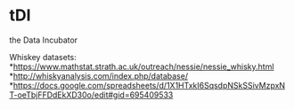 # tDI
the Data Incubator

Whiskey datasets:
*https://www.mathstat.strath.ac.uk/outreach/nessie/nessie_whisky.html
*http://whiskyanalysis.com/index.php/database/
*https://docs.google.com/spreadsheets/d/1X1HTxkI6SqsdpNSkSSivMzpxNT-oeTbjFFDdEkXD30o/edit#gid=695409533

